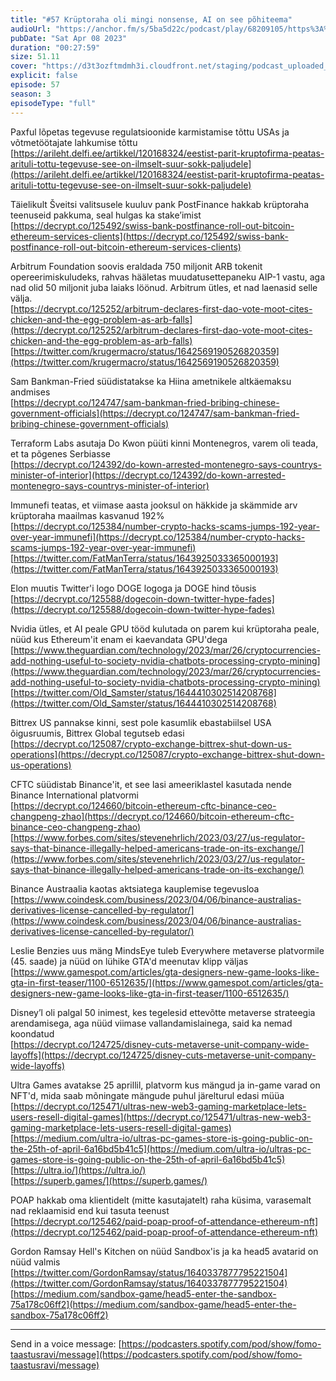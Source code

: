 ```yaml
---
title: "#57 Krüptoraha oli mingi nonsense, AI on see põhiteema"
audioUrl: "https://anchor.fm/s/5ba5d22c/podcast/play/68209105/https%3A%2F%2Fd3ctxlq1ktw2nl.cloudfront.net%2Fstaging%2F2023-3-8%2F389c9b22-1abc-16f7-24cb-07856effd9df.m4a"
pubDate: "Sat Apr 08 2023"
duration: "00:27:59"
size: 51.11 
cover: "https://d3t3ozftmdmh3i.cloudfront.net/staging/podcast_uploaded_episode/15275939/15275939-1680947858948-a346f9854dcec.jpg"
explicit: false
episode: 57
season: 3
episodeType: "full"
---
```


Paxful lõpetas tegevuse regulatsioonide karmistamise tõttu USAs ja võtmetöötajate lahkumise tõttu  
[https://arileht.delfi.ee/artikkel/120168324/eestist-parit-kruptofirma-peatas-arituli-tottu-tegevuse-see-on-ilmselt-suur-sokk-paljudele](https://arileht.delfi.ee/artikkel/120168324/eestist-parit-kruptofirma-peatas-arituli-tottu-tegevuse-see-on-ilmselt-suur-sokk-paljudele)  
  
Täielikult Šveitsi valitsusele kuuluv pank PostFinance hakkab krüptoraha teenuseid pakkuma, seal hulgas ka stake’imist  
[https://decrypt.co/125492/swiss-bank-postfinance-roll-out-bitcoin-ethereum-services-clients](https://decrypt.co/125492/swiss-bank-postfinance-roll-out-bitcoin-ethereum-services-clients)  
  
Arbitrum Foundation soovis eraldada 750 miljonit ARB tokenit opereerimiskuludeks, rahvas hääletas muudatusettepaneku AIP-1 vastu, aga nad olid 50 miljonit juba laiaks löönud. Arbitrum ütles, et nad laenasid selle välja.   
[https://decrypt.co/125252/arbitrum-declares-first-dao-vote-moot-cites-chicken-and-the-egg-problem-as-arb-falls](https://decrypt.co/125252/arbitrum-declares-first-dao-vote-moot-cites-chicken-and-the-egg-problem-as-arb-falls)  
[https://twitter.com/krugermacro/status/1642569190526820359](https://twitter.com/krugermacro/status/1642569190526820359)  
  
Sam Bankman-Fried süüdistatakse ka Hiina ametnikele altkäemaksu andmises  
[https://decrypt.co/124747/sam-bankman-fried-bribing-chinese-government-officials](https://decrypt.co/124747/sam-bankman-fried-bribing-chinese-government-officials)  
  
Terraform Labs asutaja Do Kwon püüti kinni Montenegros, varem oli teada, et ta põgenes Serbiasse  
[https://decrypt.co/124392/do-kown-arrested-montenegro-says-countrys-minister-of-interior](https://decrypt.co/124392/do-kown-arrested-montenegro-says-countrys-minister-of-interior)  
  
Immunefi teatas, et viimase aasta jooksul on häkkide ja skämmide arv krüptoraha maailmas kasvanud 192%  
[https://decrypt.co/125384/number-crypto-hacks-scams-jumps-192-year-over-year-immunefi](https://decrypt.co/125384/number-crypto-hacks-scams-jumps-192-year-over-year-immunefi)  
[https://twitter.com/FatManTerra/status/1643925033365000193](https://twitter.com/FatManTerra/status/1643925033365000193)  
  
Elon muutis Twitter'i logo DOGE logoga ja DOGE hind tõusis  
[https://decrypt.co/125588/dogecoin-down-twitter-hype-fades](https://decrypt.co/125588/dogecoin-down-twitter-hype-fades)  
  
Nvidia ütles, et AI peale GPU tööd kulutada on parem kui krüptoraha peale, nüüd kus Ethereum'it enam ei kaevandata GPU'dega  
[https://www.theguardian.com/technology/2023/mar/26/cryptocurrencies-add-nothing-useful-to-society-nvidia-chatbots-processing-crypto-mining](https://www.theguardian.com/technology/2023/mar/26/cryptocurrencies-add-nothing-useful-to-society-nvidia-chatbots-processing-crypto-mining)  
[https://twitter.com/Old_Samster/status/1644410302514208768](https://twitter.com/Old_Samster/status/1644410302514208768)  
  
Bittrex US pannakse kinni, sest pole kasumlik ebastabiilsel USA õigusruumis, Bittrex Global tegutseb edasi  
[https://decrypt.co/125087/crypto-exchange-bittrex-shut-down-us-operations](https://decrypt.co/125087/crypto-exchange-bittrex-shut-down-us-operations)  
  
CFTC süüdistab Binance'it, et see lasi ameeriklastel kasutada nende Binance International platvormi  
[https://decrypt.co/124660/bitcoin-ethereum-cftc-binance-ceo-changpeng-zhao](https://decrypt.co/124660/bitcoin-ethereum-cftc-binance-ceo-changpeng-zhao)  
[https://www.forbes.com/sites/stevenehrlich/2023/03/27/us-regulator-says-that-binance-illegally-helped-americans-trade-on-its-exchange/](https://www.forbes.com/sites/stevenehrlich/2023/03/27/us-regulator-says-that-binance-illegally-helped-americans-trade-on-its-exchange/)  
  
Binance Austraalia kaotas aktsiatega kauplemise tegevusloa  
[https://www.coindesk.com/business/2023/04/06/binance-australias-derivatives-license-cancelled-by-regulator/](https://www.coindesk.com/business/2023/04/06/binance-australias-derivatives-license-cancelled-by-regulator/)  
  
Leslie Benzies uus mäng MindsEye tuleb Everywhere metaverse platvormile (45. saade) ja nüüd on lühike GTA'd meenutav klipp väljas  
[https://www.gamespot.com/articles/gta-designers-new-game-looks-like-gta-in-first-teaser/1100-6512635/](https://www.gamespot.com/articles/gta-designers-new-game-looks-like-gta-in-first-teaser/1100-6512635/)  
  
Disney’l oli palgal 50 inimest, kes tegelesid ettevõtte metaverse strateegia arendamisega, aga nüüd viimase vallandamislainega, said ka nemad koondatud  
[https://decrypt.co/124725/disney-cuts-metaverse-unit-company-wide-layoffs](https://decrypt.co/124725/disney-cuts-metaverse-unit-company-wide-layoffs)  
  
Ultra Games avatakse 25 aprillil, platvorm kus mängud ja in-game varad on NFT'd, mida saab mõningate mängude puhul järelturul edasi müüa  
[https://decrypt.co/125471/ultras-new-web3-gaming-marketplace-lets-users-resell-digital-games](https://decrypt.co/125471/ultras-new-web3-gaming-marketplace-lets-users-resell-digital-games)  
[https://medium.com/ultra-io/ultras-pc-games-store-is-going-public-on-the-25th-of-april-6a16bd5b41c5](https://medium.com/ultra-io/ultras-pc-games-store-is-going-public-on-the-25th-of-april-6a16bd5b41c5)  
[https://ultra.io/](https://ultra.io/)  
[https://superb.games/](https://superb.games/)  
  
POAP hakkab oma klientidelt (mitte kasutajatelt) raha küsima, varasemalt nad reklaamisid end kui tasuta teenust  
[https://decrypt.co/125462/paid-poap-proof-of-attendance-ethereum-nft](https://decrypt.co/125462/paid-poap-proof-of-attendance-ethereum-nft)  
  
Gordon Ramsay Hell's Kitchen on nüüd Sandbox'is ja ka head5 avatarid on nüüd valmis  
[https://twitter.com/GordonRamsay/status/1640337877795221504](https://twitter.com/GordonRamsay/status/1640337877795221504)  
[https://medium.com/sandbox-game/head5-enter-the-sandbox-75a178c06ff2](https://medium.com/sandbox-game/head5-enter-the-sandbox-75a178c06ff2)  
  
---   
  
Send in a voice message: [https://podcasters.spotify.com/pod/show/fomo-taastusravi/message](https://podcasters.spotify.com/pod/show/fomo-taastusravi/message)